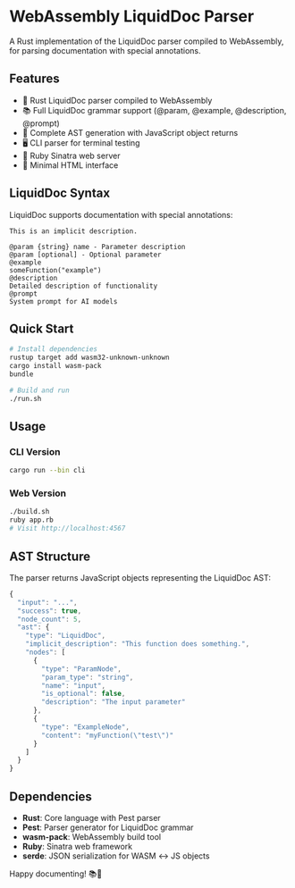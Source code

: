 # WebAssembly LiquidDoc Parser

A Rust implementation of the LiquidDoc parser compiled to WebAssembly, for parsing documentation with special annotations.

## Features

- 🦀 Rust LiquidDoc parser compiled to WebAssembly
- 📚 Full LiquidDoc grammar support (@param, @example, @description, @prompt)
- 🌳 Complete AST generation with JavaScript object returns
- 🖥️  CLI parser for terminal testing
- 💎 Ruby Sinatra web server
- 📱 Minimal HTML interface

## LiquidDoc Syntax

LiquidDoc supports documentation with special annotations:

```
This is an implicit description.

@param {string} name - Parameter description
@param [optional] - Optional parameter
@example
someFunction("example")
@description
Detailed description of functionality
@prompt
System prompt for AI models
```

## Quick Start

```bash
# Install dependencies
rustup target add wasm32-unknown-unknown
cargo install wasm-pack
bundle

# Build and run
./run.sh
```

## Usage

### CLI Version
```bash
cargo run --bin cli
```

### Web Version
```bash
./build.sh
ruby app.rb
# Visit http://localhost:4567
```

## AST Structure

The parser returns JavaScript objects representing the LiquidDoc AST:

```javascript
{
  "input": "...",
  "success": true,
  "node_count": 5,
  "ast": {
    "type": "LiquidDoc",
    "implicit_description": "This function does something.",
    "nodes": [
      {
        "type": "ParamNode",
        "param_type": "string",
        "name": "input",
        "is_optional": false,
        "description": "The input parameter"
      },
      {
        "type": "ExampleNode", 
        "content": "myFunction(\"test\")"
      }
    ]
  }
}
```

## Dependencies

- **Rust**: Core language with Pest parser
- **Pest**: Parser generator for LiquidDoc grammar
- **wasm-pack**: WebAssembly build tool  
- **Ruby**: Sinatra web framework
- **serde**: JSON serialization for WASM ↔ JS objects

Happy documenting! 📚🚀
